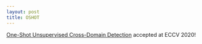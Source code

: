 ```yaml
---
layout: post
title: OSHOT
---
```



[One-Shot Unsupervised Cross-Domain Detection](https://www.ecva.net/papers/eccv_2020/papers_ECCV/papers/123610715.pdf) accepted at ECCV 2020!

